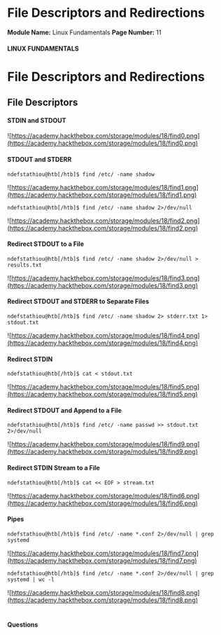 <!--
 // Platform: Academy
// URL: https://academy.hackthebox.com/module/18/section/79
// Platform Version: V1
// Module ID: 18
// Module Name: Linux Fundamentals
// Module Difficulty: Fundamental
// Section ID: 79
// Section Title: File Descriptors and Redirections
// Page Title: Hack The Box - Academy
// Page Number: 11
-->

# File Descriptors and Redirections

**Module Name:** Linux Fundamentals **Page Number:** 11

#### 

#### LINUX FUNDAMENTALS

# File Descriptors and Redirections

## File Descriptors

#### STDIN and STDOUT

![https://academy.hackthebox.com/storage/modules/18/find0.png](https://academy.hackthebox.com/storage/modules/18/find0.png)

#### STDOUT and STDERR

``` shell-session
ndefstathiou@htb[/htb]$ find /etc/ -name shadow
```

![https://academy.hackthebox.com/storage/modules/18/find1.png](https://academy.hackthebox.com/storage/modules/18/find1.png)

``` shell-session
ndefstathiou@htb[/htb]$ find /etc/ -name shadow 2>/dev/null
```

![https://academy.hackthebox.com/storage/modules/18/find2.png](https://academy.hackthebox.com/storage/modules/18/find2.png)

#### Redirect STDOUT to a File

``` shell-session
ndefstathiou@htb[/htb]$ find /etc/ -name shadow 2>/dev/null > results.txt
```

![https://academy.hackthebox.com/storage/modules/18/find3.png](https://academy.hackthebox.com/storage/modules/18/find3.png)

#### Redirect STDOUT and STDERR to Separate Files

``` shell-session
ndefstathiou@htb[/htb]$ find /etc/ -name shadow 2> stderr.txt 1> stdout.txt
```

![https://academy.hackthebox.com/storage/modules/18/find4.png](https://academy.hackthebox.com/storage/modules/18/find4.png)

#### Redirect STDIN

``` shell-session
ndefstathiou@htb[/htb]$ cat < stdout.txt
```

![https://academy.hackthebox.com/storage/modules/18/find5.png](https://academy.hackthebox.com/storage/modules/18/find5.png)

#### Redirect STDOUT and Append to a File

``` shell-session
ndefstathiou@htb[/htb]$ find /etc/ -name passwd >> stdout.txt 2>/dev/null
```

![https://academy.hackthebox.com/storage/modules/18/find9.png](https://academy.hackthebox.com/storage/modules/18/find9.png)

#### Redirect STDIN Stream to a File

``` shell-session
ndefstathiou@htb[/htb]$ cat << EOF > stream.txt
```

![https://academy.hackthebox.com/storage/modules/18/find6.png](https://academy.hackthebox.com/storage/modules/18/find6.png)

#### Pipes

``` shell-session
ndefstathiou@htb[/htb]$ find /etc/ -name *.conf 2>/dev/null | grep systemd
```

![https://academy.hackthebox.com/storage/modules/18/find7.png](https://academy.hackthebox.com/storage/modules/18/find7.png)

``` shell-session
ndefstathiou@htb[/htb]$ find /etc/ -name *.conf 2>/dev/null | grep systemd | wc -l
```

![https://academy.hackthebox.com/storage/modules/18/find8.png](https://academy.hackthebox.com/storage/modules/18/find8.png)

# 

# 

#### Questions

####